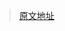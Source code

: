 > [原文地址](https://zq99299.github.io/note-book/posts/k8s/kubernetes-basics.html#%E9%83%A8%E7%BD%B2%E5%BA%94%E7%94%A8)
